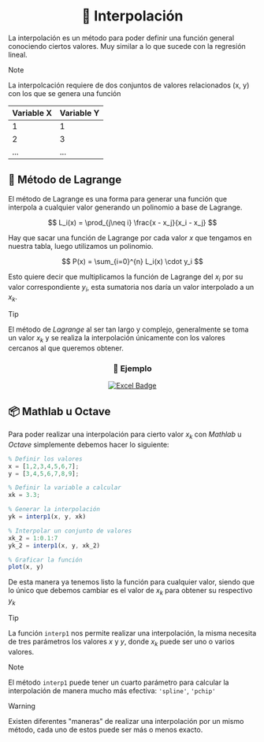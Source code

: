<h1 align='center'>🏁 Interpolación</h1>

La interpolación es un método para poder definir
una función general conociendo ciertos valores.
Muy similar a lo que sucede con la regresión lineal.

> [!NOTE]
> La interpolcación requiere de dos conjuntos de valores
> relacionados (x, y) con los que se genera una función

| Variable X | Variable Y |
| ---------- | ---------- |
| 1          | 1          |
| 2          | 3          |
| ...        | ...        |

## 🧪 Método de Lagrange

El método de Lagrange es una forma para generar
una función que interpola a cualquier valor generando
un polinomio a base de Lagrange.

$$
L_i(x) = \prod_{j\neq i} \frac{x - x_j}{x_i - x_j}
$$

Hay que sacar una función de Lagrange por cada valor
$x$ que tengamos en nuestra tabla, luego utilizamos
un polinomio.

$$
P(x) = \sum_{i=0}^{n} L_i(x) \cdot y_i
$$

Esto quiere decir que multiplicamos la función de
Lagrange del $x_i$ por su valor correspondiente
$y_i$, esta sumatoria nos daría un valor
interpolado a un $x_k$.

> [!TIP]
> El método de _Lagrange_ al ser tan largo y complejo, generalmente
> se toma un valor $x_k$ y se realiza la interpolación
> únicamente con los valores cercanos al que queremos
> obtener.

<h3 align='center'>🎯 Ejemplo</h3>
<p align='center'>
    <a href='./assets/index.xlsx'>
        <img alt='Excel Badge' src='https://img.shields.io/badge/Documento Excel-217346?style=for-the-badge&logo=microsoft-excel&logoColor=white'/>
    </a>
</p>

## 📦 Mathlab u Octave

Para poder realizar una interpolación para cierto
valor $x_k$ con _Mathlab_ u _Octave_ simplemente
debemos hacer lo siguiente:

```octave
% Definir los valores
x = [1,2,3,4,5,6,7];
y = [3,4,5,6,7,8,9];

% Definir la variable a calcular
xk = 3.3;

% Generar la interpolación
yk = interp1(x, y, xk)

% Interpolar un conjunto de valores
xk_2 = 1:0.1:7
yk_2 = interp1(x, y, xk_2)

% Graficar la función
plot(x, y)
```

De esta manera ya tenemos listo la función para cualquier valor, siendo que lo único que debemos cambiar es el valor de $x_k$ para obtener su respectivo $y_k$

> [!TIP]
> La función `interp1` nos permite realizar una
> interpolación, la misma necesita de tres parámetros
> los valores $x$ y $y$, donde $x_k$ puede ser uno
> o varios valores.

> [!NOTE]
> El método `interp1` puede tener un cuarto parámetro
> para calcular la interpolación de manera mucho más
> efectiva: `'spline'`, `'pchip'`

> [!WARNING]
> Existen diferentes "maneras" de realizar una
> interpolación por un mismo método, cada uno
> de estos puede ser más o menos exacto.
